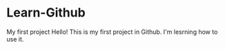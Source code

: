 # Learn-Github
My first project
Hello! This is my first project in Github. I'm lesrning how to use it.
